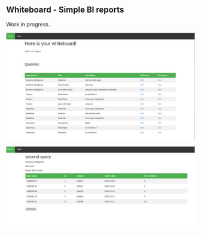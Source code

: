 
## Whiteboard - Simple BI reports

Work in progress.


![homepage](Selection_006.png)

![results](Selection_008.png)